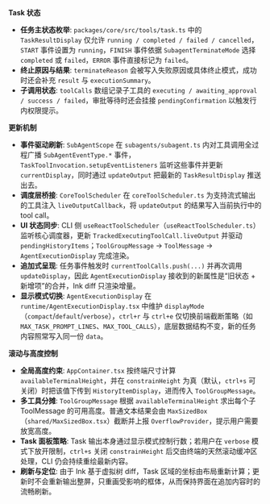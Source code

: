 **Task 状态**

- **任务主状态枚举**: `packages/core/src/tools/task.ts` 中的 `TaskResultDisplay` 仅允许 `running / completed / failed / cancelled`，`START` 事件设置为 `running`，`FINISH` 事件依据 `SubagentTerminateMode` 选择 `completed` 或 `failed`，`ERROR` 事件直接标记为 `failed`。
- **终止原因与结果**: `terminateReason` 会被写入失败原因或具体终止模式，成功时还会补充 `result` 与 `executionSummary`。
- **子调用状态**: `toolCalls` 数组记录子工具的 `executing / awaiting_approval / success / failed`，审批等待时还会挂接 `pendingConfirmation` 以触发行内权限提示。

**更新机制**

- **事件驱动刷新**: `SubAgentScope` 在 `subagents/subagent.ts` 内对工具调用全过程广播 `SubAgentEventType.*` 事件，`TaskToolInvocation.setupEventListeners` 监听这些事件并更新 `currentDisplay`，同时通过 `updateOutput` 把最新的 `TaskResultDisplay` 推送出去。
- **调度层桥接**: `CoreToolScheduler` 在 `coreToolScheduler.ts` 为支持流式输出的工具注入 `liveOutputCallback`，将 `updateOutput` 的结果写入当前执行中的 tool call。
- **UI 状态同步**: CLI 侧 `useReactToolScheduler`（`useReactToolScheduler.ts`）监听核心调度器，更新 `TrackedExecutingToolCall.liveOutput` 并驱动 `pendingHistoryItems`；`ToolGroupMessage` → `ToolMessage` → `AgentExecutionDisplay` 完成渲染。
- **追加式呈现**: 任务事件触发时 `currentToolCalls.push(...)` 并再次调用 `updateDisplay`，因此 `AgentExecutionDisplay` 接收到的新属性是“旧状态 + 新增项”的合并，Ink diff 只渲染增量。
- **显示模式切换**: `AgentExecutionDisplay` 在 `runtime/AgentExecutionDisplay.tsx` 中维护 `displayMode`（`compact`/`default`/`verbose`），`ctrl+r` 与 `ctrl+e` 仅切换前端截断策略（如 `MAX_TASK_PROMPT_LINES`、`MAX_TOOL_CALLS`），底层数据结构不变，新的任务内容照常写入同一份 `data`。

**滚动与高度控制**

- **全局高度约束**: `AppContainer.tsx` 按终端尺寸计算 `availableTerminalHeight`，并在 `constrainHeight` 为真（默认，`ctrl+s` 可关闭）时把该值下传到 `HistoryItemDisplay`，进而传入 `ToolGroupMessage`。
- **多工具分摊**: `ToolGroupMessage` 根据 `availableTerminalHeight` 求出每个子 ToolMessage 的可用高度。普通文本结果会由 `MaxSizedBox`（`shared/MaxSizedBox.tsx`）截断并上报 `OverflowProvider`，提示用户需要放宽高度。
- **Task 面板策略**: Task 输出本身通过显示模式控制行数；若用户在 `verbose` 模式下放开限制，`ctrl+s` 关闭 `constrainHeight` 后交由终端的天然滚动缓冲区处理，CLI 仍会持续重绘最新内容。
- **刷新与定位**: 由于 Ink 基于虚拟树 diff，Task 区域的坐标由布局重新计算；更新时不会重新输出整屏，只重画受影响的框体，从而保持界面在追加内容时的流畅刷新。
